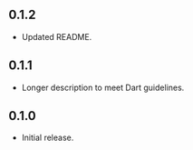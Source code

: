 ## 0.1.2

* Updated README.

## 0.1.1

* Longer description to meet Dart guidelines.

## 0.1.0

* Initial release.
